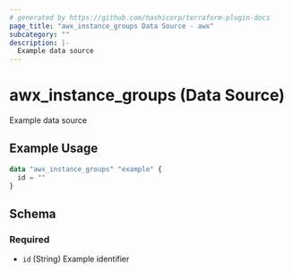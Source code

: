 ```yaml
---
# generated by https://github.com/hashicorp/terraform-plugin-docs
page_title: "awx_instance_groups Data Source - awx"
subcategory: ""
description: |-
  Example data source
---
```


# awx_instance_groups (Data Source)

Example data source

## Example Usage

```terraform
data "awx_instance_groups" "example" {
  id = ""
}
```

<!-- schema generated by tfplugindocs -->
## Schema

### Required

- `id` (String) Example identifier
